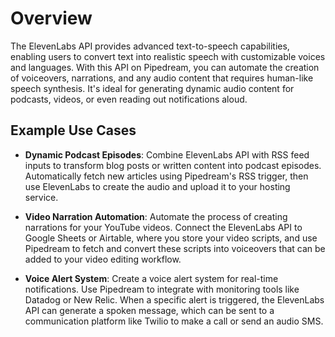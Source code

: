 # Overview

The ElevenLabs API provides advanced text-to-speech capabilities, enabling users to convert text into realistic speech with customizable voices and languages. With this API on Pipedream, you can automate the creation of voiceovers, narrations, and any audio content that requires human-like speech synthesis. It's ideal for generating dynamic audio content for podcasts, videos, or even reading out notifications aloud.

## Example Use Cases

- **Dynamic Podcast Episodes**: Combine ElevenLabs API with RSS feed inputs to transform blog posts or written content into podcast episodes. Automatically fetch new articles using Pipedream's RSS trigger, then use ElevenLabs to create the audio and upload it to your hosting service.

- **Video Narration Automation**: Automate the process of creating narrations for your YouTube videos. Connect the ElevenLabs API to Google Sheets or Airtable, where you store your video scripts, and use Pipedream to fetch and convert these scripts into voiceovers that can be added to your video editing workflow.

- **Voice Alert System**: Create a voice alert system for real-time notifications. Use Pipedream to integrate with monitoring tools like Datadog or New Relic. When a specific alert is triggered, the ElevenLabs API can generate a spoken message, which can be sent to a communication platform like Twilio to make a call or send an audio SMS.
